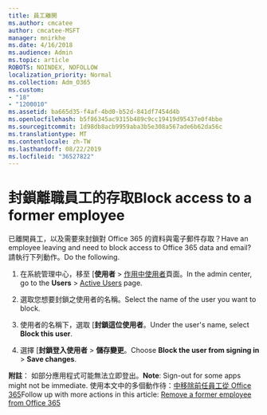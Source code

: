 ```yaml
---
title: 員工離開
ms.author: cmcatee
author: cmcatee-MSFT
manager: mnirkhe
ms.date: 4/16/2018
ms.audience: Admin
ms.topic: article
ROBOTS: NOINDEX, NOFOLLOW
localization_priority: Normal
ms.collection: Adm_O365
ms.custom:
- "18"
- "1200010"
ms.assetid: ba665d35-f4af-4bd0-b52d-841df7454d4b
ms.openlocfilehash: b5f86345ac9315b489c9cc19419d95437e0f4bbe
ms.sourcegitcommit: 1d98db8acb9959aba3b5e308a567ade6b62da56c
ms.translationtype: MT
ms.contentlocale: zh-TW
ms.lasthandoff: 08/22/2019
ms.locfileid: "36527822"
---
```

# <a name="block-access-to-a-former-employee"></a><span data-ttu-id="42a52-102">封鎖離職員工的存取</span><span class="sxs-lookup"><span data-stu-id="42a52-102">Block access to a former employee</span></span>

<span data-ttu-id="42a52-103">已離開員工，以及需要來封鎖對 Office 365 的資料與電子郵件存取？</span><span class="sxs-lookup"><span data-stu-id="42a52-103">Have an employee leaving and need to block access to Office 365 data and email?</span></span> <span data-ttu-id="42a52-104">請執行下列動作。</span><span class="sxs-lookup"><span data-stu-id="42a52-104">Do the following.</span></span>
  
1. <span data-ttu-id="42a52-105">在系統管理中心，移至 [**使用者** \> [作用中使用者](https://go.microsoft.com/fwlink/p/?linkid=834822)頁面。</span><span class="sxs-lookup"><span data-stu-id="42a52-105">In the admin center, go to the **Users** \> [Active Users](https://go.microsoft.com/fwlink/p/?linkid=834822) page.</span></span>

2. <span data-ttu-id="42a52-106">選取您想要封鎖之使用者的名稱。</span><span class="sxs-lookup"><span data-stu-id="42a52-106">Select the name of the user you want to block.</span></span>

3. <span data-ttu-id="42a52-107">使用者的名稱下，選取 [**封鎖這位使用者**。</span><span class="sxs-lookup"><span data-stu-id="42a52-107">Under the user's name, select **Block this user**.</span></span>

4. <span data-ttu-id="42a52-108">選擇 [**封鎖登入使用者** \> **儲存變更**。</span><span class="sxs-lookup"><span data-stu-id="42a52-108">Choose **Block the user from signing in** \> **Save changes**.</span></span>

<span data-ttu-id="42a52-109">**附註**： 如部分應用程式可能無法立即登出。</span><span class="sxs-lookup"><span data-stu-id="42a52-109">**Note**: Sign-out for some apps might not be immediate.</span></span> <span data-ttu-id="42a52-110">使用本文中的多個動作待：[中移除前任員工從 Office 365](https://docs.microsoft.com/office365/admin/add-users/remove-former-employee)</span><span class="sxs-lookup"><span data-stu-id="42a52-110">Follow up with more actions in this article: [Remove a former employee from Office 365](https://docs.microsoft.com/office365/admin/add-users/remove-former-employee)</span></span>